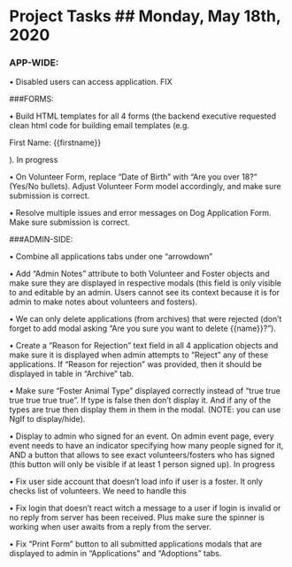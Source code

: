 
#  Project Tasks 						## Monday, May 18th, 2020

### APP-WIDE:
•	Disabled users can access application. FIX

###FORMS:

•	Build HTML templates for all 4 forms (the backend executive requested clean html code for building email templates (e.g. <p> First Name: {{firstname}} </p>). In progress

•	On Volunteer Form, replace “Date of Birth” with “Are you over 18?” (Yes/No bullets). Adjust Volunteer Form model accordingly, and make sure submission is correct. 

•	Resolve multiple issues and error messages on Dog Application Form. Make sure submission is correct.

###ADMIN-SIDE:

•	Combine all applications tabs under one “arrowdown”

•	Add “Admin Notes” attribute to both Volunteer and Foster objects and make sure they are displayed in respective modals (this field is only visible to and editable by an admin. Users cannot see its context because it is for admin to make notes about volunteers and fosters).

•	We can only delete applications (from archives) that were rejected (don’t forget to add modal asking “Are you sure you want to delete {{name}}?”).

•	Create a “Reason for Rejection” text field in all 4 application objects and make sure it is displayed when admin attempts to “Reject” any of these applications. If “Reason for rejection” was provided, then it should be displayed in table in “Archive” tab.

•	Make sure “Foster Animal Type” displayed correctly instead of “true true true true true true”. If type is false then don’t display it. And if any of the types are true then display them in them in the modal. (NOTE: you can use NgIf to display/hide).

•	Display to admin who signed for an event. On admin event page, every event needs to have an indicator specifying how many people signed for it, AND a button that allows to see exact volunteers/fosters who has signed (this button will only be visible if at least 1 person signed up). In progress

•	Fix user side account that doesn’t load info if user is a foster. It only checks list of volunteers. We need to handle this

•	Fix login that doesn’t react witch a message to a user if login is invalid or no reply from server has been received. Plus make sure the spinner is working when user awaits from a reply from the server.

•	Fix “Print Form” button to all submitted applications modals that are displayed to admin in “Applications” and “Adoptions” tabs.
